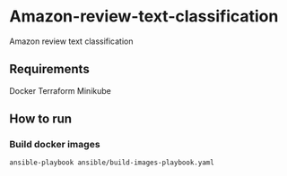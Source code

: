 # Amazon-review-text-classification
Amazon review text classification

## Requirements
Docker
Terraform
Minikube

## How to run
### Build docker images
``` bash
ansible-playbook ansible/build-images-playbook.yaml
```
